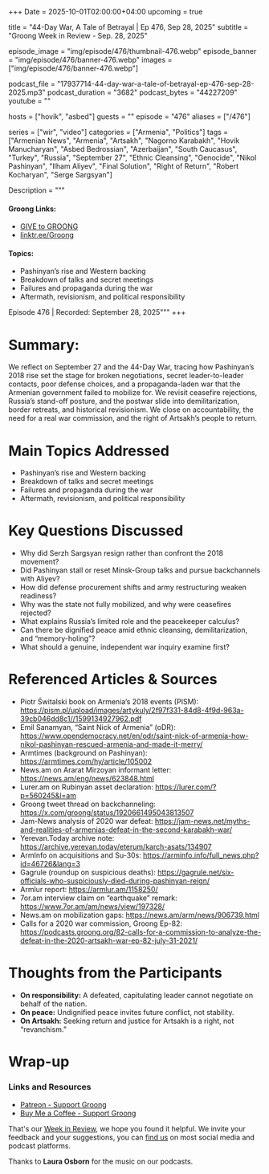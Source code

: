 +++
Date = 2025-10-01T02:00:00+04:00
upcoming = true

title = "44-Day War, A Tale of Betrayal | Ep 476, Sep 28, 2025"
subtitle = "Groong Week in Review - Sep. 28, 2025"

episode_image = "img/episode/476/thumbnail-476.webp"
episode_banner = "img/episode/476/banner-476.webp"
images = ["img/episode/476/banner-476.webp"]

podcast_file     = "17937714-44-day-war-a-tale-of-betrayal-ep-476-sep-28-2025.mp3"
podcast_duration = "3682"
podcast_bytes    = "44227209"
youtube = ""

hosts = ["hovik", "asbed"]
guests = ""
episode = "476"
aliases = ["/476"]

series = ["wir", "video"]
categories = ["Armenia", "Politics"]
tags = ["Armenian News", "Armenia", "Artsakh", "Nagorno Karabakh", "Hovik Manucharyan", "Asbed Bedrossian", "Azerbaijan", "South Caucasus", "Turkey", "Russia", "September 27", "Ethnic Cleansing", "Genocide", "Nikol Pashinyan", "Ilham Aliyev", "Final Solution", "Right of Return", "Robert Kocharyan", "Serge Sargsyan"]

Description = """

#### Groong Links:
* [GIVE to GROONG](https://podcasts.groong.org/donate)
* [linktr.ee/Groong](https://linktr.ee/groong)

#### Topics:
* Pashinyan’s rise and Western backing
* Breakdown of talks and secret meetings
* Failures and propaganda during the war
* Aftermath, revisionism, and political responsibility

Episode 476 | Recorded: September 28, 2025"""
+++


# Summary:
We reflect on September 27 and the 44-Day War, tracing how Pashinyan’s 2018 rise set the stage for broken negotiations, secret leader-to-leader contacts, poor defense choices, and a propaganda-laden war that the Armenian government failed to mobilize for. We revisit ceasefire rejections, Russia’s stand-off posture, and the postwar slide into demilitarization, border retreats, and historical revisionism. We close on accountability, the need for a real war commission, and the right of Artsakh’s people to return.

# Main Topics Addressed
- Pashinyan’s rise and Western backing  
- Breakdown of talks and secret meetings  
- Failures and propaganda during the war  
- Aftermath, revisionism, and political responsibility  

# Key Questions Discussed
- Why did Serzh Sargsyan resign rather than confront the 2018 movement?  
- Did Pashinyan stall or reset Minsk-Group talks and pursue backchannels with Aliyev?  
- How did defense procurement shifts and army restructuring weaken readiness?  
- Why was the state not fully mobilized, and why were ceasefires rejected?  
- What explains Russia’s limited role and the peacekeeper calculus?  
- Can there be dignified peace amid ethnic cleansing, demilitarization, and “memory-holing”?  
- What should a genuine, independent war inquiry examine first?

# Referenced Articles & Sources
- Piotr Świtalski book on Armenia’s 2018 events (PISM): https://pism.pl/upload/images/artykuly/2f97f331-84d8-4f9d-963a-39cb046dd8c1//1599134927962.pdf  
- Emil Sanamyan, “Saint Nick of Armenia” (oDR): https://www.opendemocracy.net/en/odr/saint-nick-of-armenia-how-nikol-pashinyan-rescued-armenia-and-made-it-merry/  
- Armtimes (background on Pashinyan): https://armtimes.com/hy/article/105002  
- News.am on Ararat Mirzoyan informant letter: https://news.am/eng/news/623848.html  
- Lurer.am on Rubinyan asset declaration: https://lurer.com/?p=560245&l=am  
- Groong tweet thread on backchanneling: https://x.com/groong/status/1920661495043813507  
- Jam-News analysis of 2020 war defeat: https://jam-news.net/myths-and-realities-of-armenias-defeat-in-the-second-karabakh-war/  
- Yerevan.Today archive note: https://archive.yerevan.today/eterum/karch-asats/134907  
- ArmInfo on acquisitions and Su-30s: https://arminfo.info/full_news.php?id=46726&lang=3  
- Gagrule (roundup on suspicious deaths): https://gagrule.net/six-officials-who-suspiciously-died-during-pashinyan-reign/  
- Armlur report: https://armlur.am/1158250/  
- 7or.am interview claim on “earthquake” remark: https://www.7or.am/am/news/view/197328/  
- News.am on mobilization gaps: https://news.am/arm/news/906739.html  
- Calls for a 2020 war commission, Groong Ep-82: https://podcasts.groong.org/82-calls-for-a-commission-to-analyze-the-defeat-in-the-2020-artsakh-war-ep-82-july-31-2021/

# Thoughts from the Participants
- **On responsibility:** A defeated, capitulating leader cannot negotiate on behalf of the nation.  
- **On peace:** Undignified peace invites future conflict, not stability.  
- **On Artsakh:** Seeking return and justice for Artsakh is a right, not “revanchism.”  



# Wrap-up

### **Links and Resources**

* [Patreon - Support Groong](https://www.patreon.com/ann_groong)
* [Buy Me a Coffee - Support Groong](https://www.buymeacoffee.com/groong)

That's our [Week in Review](https://podcasts.groong.org/), we hope you found it helpful. We invite your feedback and your suggestions, you can [find us](https://linktr.ee/groong) on most social media and podcast platforms.

Thanks to __Laura Osborn__ for the music on our podcasts.

